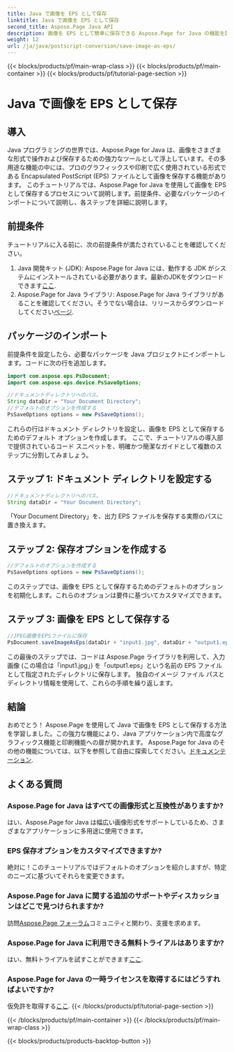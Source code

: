 ```yaml
---
title: Java で画像を EPS として保存
linktitle: Java で画像を EPS として保存
second_title: Aspose.Page Java API
description: 画像を EPS として簡単に保存できる Aspose.Page for Java の機能を試してください。この多用途 Java ライブラリを使用して、グラフィックスと印刷機能を強化します。
weight: 12
url: /ja/java/postscript-conversion/save-image-as-eps/
---
```


{{< blocks/products/pf/main-wrap-class >}}
{{< blocks/products/pf/main-container >}}
{{< blocks/products/pf/tutorial-page-section >}}

# Java で画像を EPS として保存

## 導入
Java プログラミングの世界では、Aspose.Page for Java は、画像をさまざまな形式で操作および保存するための強力なツールとして浮上しています。その多用途な機能の中には、プロのグラフィックスや印刷で広く使用されている形式である Encapsulated PostScript (EPS) ファイルとして画像を保存する機能があります。
このチュートリアルでは、Aspose.Page for Java を使用して画像を EPS として保存するプロセスについて説明します。前提条件、必要なパッケージのインポートについて説明し、各ステップを詳細に説明します。
## 前提条件
チュートリアルに入る前に、次の前提条件が満たされていることを確認してください。
1.  Java 開発キット (JDK): Aspose.Page for Java には、動作する JDK がシステムにインストールされている必要があります。最新のJDKをダウンロードできます[ここ](https://www.oracle.com/java/technologies/javase-downloads.html).
2. Aspose.Page for Java ライブラリ: Aspose.Page for Java ライブラリがあることを確認してください。そうでない場合は、リリースからダウンロードしてください[ページ](https://releases.aspose.com/page/java/).
## パッケージのインポート
前提条件を設定したら、必要なパッケージを Java プロジェクトにインポートします。コードに次の行を追加します。
```java
import com.aspose.eps.PsDocument;
import com.aspose.eps.device.PsSaveOptions;

//ドキュメントディレクトリへのパス。
String dataDir = "Your Document Directory";
//デフォルトのオプションを作成する
PsSaveOptions options = new PsSaveOptions();
```
これらの行はドキュメント ディレクトリを設定し、画像を EPS として保存するためのデフォルト オプションを作成します。
ここで、チュートリアルの導入部で提供されているコード スニペットを、明確かつ簡潔なガイドとして複数のステップに分割してみましょう。
## ステップ 1: ドキュメント ディレクトリを設定する
```java
//ドキュメントディレクトリへのパス。
String dataDir = "Your Document Directory";
```
「Your Document Directory」を、出力 EPS ファイルを保存する実際のパスに置き換えます。
## ステップ 2: 保存オプションを作成する
```java
//デフォルトのオプションを作成する
PsSaveOptions options = new PsSaveOptions();
```
このステップでは、画像を EPS として保存するためのデフォルトのオプションを初期化します。これらのオプションは要件に基づいてカスタマイズできます。
## ステップ 3: 画像を EPS として保存する
```java
//JPEG画像をEPSファイルに保存
PsDocument.saveImageAsEps(dataDir + "input1.jpg", dataDir + "output1.eps", options);
```
この最後のステップでは、コードは Aspose.Page ライブラリを利用して、入力画像 (この場合は「input1.jpg」) を「output1.eps」という名前の EPS ファイルとして指定されたディレクトリに保存します。
独自のイメージ ファイル パスとディレクトリ情報を使用して、これらの手順を繰り返します。
## 結論
おめでとう！ Aspose.Page を使用して Java で画像を EPS として保存する方法を学習しました。この強力な機能により、Java アプリケーション内で高度なグラフィックス機能と印刷機能への扉が開かれます。
 Aspose.Page for Java のその他の機能については、以下を参照して自由に探索してください。[ドキュメンテーション](https://reference.aspose.com/page/java/).
## よくある質問
### Aspose.Page for Java はすべての画像形式と互換性がありますか?
はい、Aspose.Page for Java は幅広い画像形式をサポートしているため、さまざまなアプリケーションに多用途に使用できます。
### EPS 保存オプションをカスタマイズできますか?
絶対に！このチュートリアルではデフォルトのオプションを紹介しますが、特定のニーズに基づいてそれらを変更できます。
### Aspose.Page for Java に関する追加のサポートやディスカッションはどこで見つけられますか?
訪問[Aspose.Page フォーラム](https://forum.aspose.com/c/page/39)コミュニティと関わり、支援を求めます。
### Aspose.Page for Java に利用できる無料トライアルはありますか?
はい、無料トライアルを試すことができます[ここ](https://releases.aspose.com/).
### Aspose.Page for Java の一時ライセンスを取得するにはどうすればよいですか?
仮免許を取得する[ここ](https://purchase.aspose.com/temporary-license/).
{{< /blocks/products/pf/tutorial-page-section >}}

{{< /blocks/products/pf/main-container >}}
{{< /blocks/products/pf/main-wrap-class >}}

{{< blocks/products/products-backtop-button >}}
